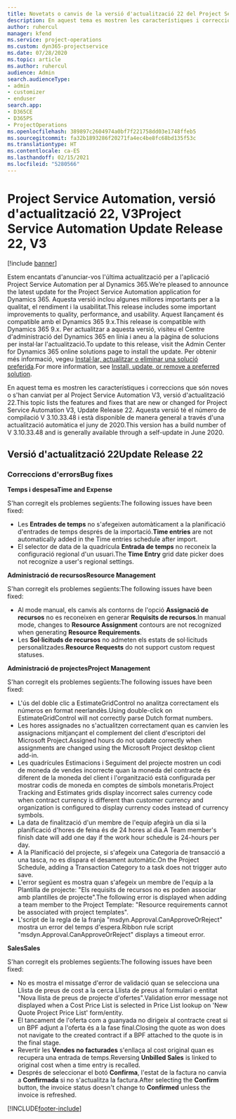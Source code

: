 ```yaml
---
title: Novetats o canvis de la versió d'actualització 22 del Project Service Automation, V3
description: En aquest tema es mostren les característiques i correccions disponibles al Project Service Automation V3, versió d'actualització 22.
author: ruhercul
manager: kfend
ms.service: project-operations
ms.custom: dyn365-projectservice
ms.date: 07/28/2020
ms.topic: article
ms.author: ruhercul
audience: Admin
search.audienceType:
- admin
- customizer
- enduser
search.app:
- D365CE
- D365PS
- ProjectOperations
ms.openlocfilehash: 389897c2604974a0bf7f221758dd03e1748ffeb5
ms.sourcegitcommit: fa32b1893286f20271fa4ec4be8fc68bd135f53c
ms.translationtype: HT
ms.contentlocale: ca-ES
ms.lasthandoff: 02/15/2021
ms.locfileid: "5280566"
---
```

# <a name="project-service-automation-update-release-22-v3"></a><span data-ttu-id="a50b2-103">Project Service Automation, versió d'actualització 22, V3</span><span class="sxs-lookup"><span data-stu-id="a50b2-103">Project Service Automation Update Release 22, V3</span></span>

[!include [banner](../includes/psa-now-project-operations.md)]

<span data-ttu-id="a50b2-104">Estem encantats d'anunciar-vos l'última actualització per a l'aplicació Project Service Automation per al Dynamics 365.</span><span class="sxs-lookup"><span data-stu-id="a50b2-104">We’re pleased to announce the latest update for the Project Service Automation application for Dynamics 365.</span></span> <span data-ttu-id="a50b2-105">Aquesta versió inclou algunes millores importants per a la qualitat, el rendiment i la usabilitat.</span><span class="sxs-lookup"><span data-stu-id="a50b2-105">This release includes some important improvements to quality, performance, and usability.</span></span> <span data-ttu-id="a50b2-106">Aquest llançament és compatible amb el Dynamics 365 9.x.</span><span class="sxs-lookup"><span data-stu-id="a50b2-106">This release is compatible with Dynamics 365 9.x.</span></span> <span data-ttu-id="a50b2-107">Per actualitzar a aquesta versió, visiteu el Centre d'administració del Dynamics 365 en línia i aneu a la pàgina de solucions per instal·lar l'actualització.</span><span class="sxs-lookup"><span data-stu-id="a50b2-107">To update to this release, visit the Admin Center for Dynamics 365 online solutions page to install the update.</span></span> <span data-ttu-id="a50b2-108">Per obtenir més informació, vegeu [Instal·lar, actualitzar o eliminar una solució preferida](https://docs.microsoft.com/power-platform/admin/install-remove-preferred-solution).</span><span class="sxs-lookup"><span data-stu-id="a50b2-108">For more information, see [Install, update, or remove a preferred solution](https://docs.microsoft.com/power-platform/admin/install-remove-preferred-solution).</span></span>

<span data-ttu-id="a50b2-109">En aquest tema es mostren les característiques i correccions que són noves o s'han canviat per al Project Service Automation V3, versió d'actualització 22.</span><span class="sxs-lookup"><span data-stu-id="a50b2-109">This topic lists the features and fixes that are new or changed for Project Service Automation V3, Update Release 22.</span></span> <span data-ttu-id="a50b2-110">Aquesta versió té el número de compilació V 3.10.33.48 i està disponible de manera general a través d'una actualització automàtica el juny de 2020.</span><span class="sxs-lookup"><span data-stu-id="a50b2-110">This version has a build number of V 3.10.33.48 and is generally available through a self-update in June 2020.</span></span>

## <a name="update-release-22"></a><span data-ttu-id="a50b2-111">Versió d'actualització 22</span><span class="sxs-lookup"><span data-stu-id="a50b2-111">Update Release 22</span></span>

### <a name="bug-fixes"></a><span data-ttu-id="a50b2-112">Correccions d'errors</span><span class="sxs-lookup"><span data-stu-id="a50b2-112">Bug fixes</span></span>



<span data-ttu-id="a50b2-113">**Temps i despesa**</span><span class="sxs-lookup"><span data-stu-id="a50b2-113">**Time and Expense**</span></span>

<span data-ttu-id="a50b2-114">S'han corregit els problemes següents:</span><span class="sxs-lookup"><span data-stu-id="a50b2-114">The following issues have been fixed:</span></span>

- <span data-ttu-id="a50b2-115">Les **Entrades de temps** no s'afegeixen automàticament a la planificació d'entrades de temps després de la importació.</span><span class="sxs-lookup"><span data-stu-id="a50b2-115">**Time entries** are not automatically added in the Time entries schedule after import.</span></span>
- <span data-ttu-id="a50b2-116">El selector de data de la quadrícula **Entrada de temps** no reconeix la configuració regional d'un usuari.</span><span class="sxs-lookup"><span data-stu-id="a50b2-116">The **Time Entry** grid date picker does not recognize a user's regional settings.</span></span>

<span data-ttu-id="a50b2-117">**Administració de recursos**</span><span class="sxs-lookup"><span data-stu-id="a50b2-117">**Resource Management**</span></span>

<span data-ttu-id="a50b2-118">S'han corregit els problemes següents:</span><span class="sxs-lookup"><span data-stu-id="a50b2-118">The following issues have been fixed:</span></span>

- <span data-ttu-id="a50b2-119">Al mode manual, els canvis als contorns de l'opció **Assignació de recursos** no es reconeixen en generar **Requisits de recursos**.</span><span class="sxs-lookup"><span data-stu-id="a50b2-119">In manual mode, changes to **Resource Assignment** contours are not recognized when generating **Resource Requirements**.</span></span>
- <span data-ttu-id="a50b2-120">Les **Sol·licituds de recursos** no admeten els estats de sol·licituds personalitzades.</span><span class="sxs-lookup"><span data-stu-id="a50b2-120">**Resource Requests** do not support custom request statuses.</span></span>

<span data-ttu-id="a50b2-121">**Administració de projectes**</span><span class="sxs-lookup"><span data-stu-id="a50b2-121">**Project Management**</span></span>

<span data-ttu-id="a50b2-122">S'han corregit els problemes següents:</span><span class="sxs-lookup"><span data-stu-id="a50b2-122">The following issues have been fixed:</span></span>

- <span data-ttu-id="a50b2-123">L'ús del doble clic a EstimateGridControl no analitza correctament els números en format neerlandès.</span><span class="sxs-lookup"><span data-stu-id="a50b2-123">Using double-click on EstimateGridControl will not correctly parse Dutch format numbers.</span></span>
- <span data-ttu-id="a50b2-124">Les hores assignades no s'actualitzen correctament quan es canvien les assignacions mitjançant el complement del client d'escriptori del Microsoft Project.</span><span class="sxs-lookup"><span data-stu-id="a50b2-124">Assigned hours do not update correctly when assignments are changed using the Microsoft Project desktop client add-in.</span></span>
- <span data-ttu-id="a50b2-125">Les quadrícules Estimacions i Seguiment del projecte mostren un codi de moneda de vendes incorrecte quan la moneda del contracte és diferent de la moneda del client i l'organització està configurada per mostrar codis de moneda en comptes de símbols monetaris.</span><span class="sxs-lookup"><span data-stu-id="a50b2-125">Project Tracking and Estimates grids display incorrect sales currency code when contract currency is different than customer currency and organization is configured to display currency codes instead of currency symbols.</span></span>
- <span data-ttu-id="a50b2-126">La data de finalització d'un membre de l'equip afegirà un dia si la planificació d'hores de feina és de 24 hores al dia.</span><span class="sxs-lookup"><span data-stu-id="a50b2-126">A Team member's finish date will add one day if the work hour schedule is 24-hours per day.</span></span>
- <span data-ttu-id="a50b2-127">A la Planificació del projecte, si s'afegeix una Categoria de transacció a una tasca, no es dispara el desament automàtic.</span><span class="sxs-lookup"><span data-stu-id="a50b2-127">On the Project Schedule, adding a Transaction Category to a task does not trigger auto save.</span></span>
- <span data-ttu-id="a50b2-128">L'error següent es mostra quan s'afegeix un membre de l'equip a la Plantilla de projecte: "Els requisits de recursos no es poden associar amb plantilles de projecte".</span><span class="sxs-lookup"><span data-stu-id="a50b2-128">The following error is displayed when adding a team member to the Project Template: "Resource requirements cannot be associated with project templates".</span></span> 
- <span data-ttu-id="a50b2-129">L'script de la regla de la franja "msdyn.Approval.CanApproveOrReject" mostra un error del temps d'espera.</span><span class="sxs-lookup"><span data-stu-id="a50b2-129">Ribbon rule script "msdyn.Approval.CanApproveOrReject" displays a timeout error.</span></span>

<span data-ttu-id="a50b2-130">**Sales**</span><span class="sxs-lookup"><span data-stu-id="a50b2-130">**Sales**</span></span>

<span data-ttu-id="a50b2-131">S'han corregit els problemes següents:</span><span class="sxs-lookup"><span data-stu-id="a50b2-131">The following issues have been fixed:</span></span>

- <span data-ttu-id="a50b2-132">No es mostra el missatge d'error de validació quan se selecciona una Llista de preus de cost a la cerca Llista de preus al formulari o entitat "Nova llista de preus de projecte d'ofertes".</span><span class="sxs-lookup"><span data-stu-id="a50b2-132">Validation error message not displayed when a Cost Price List is selected in Price List lookup on 'New Quote Project Price List' form/entity.</span></span>
- <span data-ttu-id="a50b2-133">El tancament de l'oferta com a guanyada no dirigeix al contracte creat si un BPF adjunt a l'oferta és a la fase final.</span><span class="sxs-lookup"><span data-stu-id="a50b2-133">Closing the quote as won does not navigate to the created contract if a BPF attached to the quote is in the final stage.</span></span>
- <span data-ttu-id="a50b2-134">Revertir les **Vendes no facturades** s'enllaça al cost original quan es recupera una entrada de temps.</span><span class="sxs-lookup"><span data-stu-id="a50b2-134">Reversing **Unbilled Sales** is linked to original cost when a time entry is recalled.</span></span>
- <span data-ttu-id="a50b2-135">Després de seleccionar el botó **Confirma**, l'estat de la factura no canvia a **Confirmada** si no s'actualitza la factura.</span><span class="sxs-lookup"><span data-stu-id="a50b2-135">After selecting the **Confirm** button, the invoice status doesn't change to **Confirmed** unless the invoice is refreshed.</span></span>


[!INCLUDE[footer-include](../includes/footer-banner.md)]
